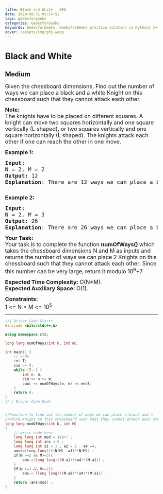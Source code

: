 ```yaml
---
title: Black and White   GFG
date: 2020-08-31 09:54:52
tags: geeksforgeeks
categories: GeeksforGeeks
keywords: GeeksforGeeks, GeeksforGeeks practice solution in Python3 C++ Java, Black and White - GFG solution
cover: /assets/img/gfg.webp
---
```



# Black and White
## Medium
<div class="problems_problem_content__Xm_eO"><p><span style="font-size:18px">Given&nbsp;the chessboard dimensions. Find out the number of ways we can place a black and a white Knight on this chessboard such that they cannot attack each other.</span></p>

<p><span style="font-size:18px"><strong>Note:</strong><br>
The knights have to be placed on different squares. A knight can move two squares horizontally and one square vertically (L shaped), or two squares vertically and one square horizontally (L shaped). The knights attack each other if one can reach the other in one move.</span></p>

<p><strong><span style="font-size:18px">Example 1:</span></strong></p>

<pre><strong><span style="font-size:18px">Input:
</span></strong><span style="font-size:18px">N = 2, M = 2
<strong>Output: </strong>12 
<strong>Explanation</strong>: There are 12 ways we can place a black and a white Knight on this chessboard such that they cannot attack each other.</span>

</pre>

<p><strong><span style="font-size:18px">Example 2:</span></strong></p>

<pre><strong><span style="font-size:18px">Input:
</span></strong><span style="font-size:18px">N = 2, M = 3
<strong>Output: </strong>26
<strong>Explanation</strong>: There are 26 ways we can place a black and a white Knight on this chessboard such that they cannot attack each other.</span>
</pre>

<p><span style="font-size:18px"><strong>Your Task:</strong><br>
Your task is to complete the function <strong>numOfWays()&nbsp;</strong>which takes the chessboard dimensions N and M as inputs and returns the number of ways we can place 2 Knights on this chessboard such that they cannot attack each other. Since this number can be very large, return it modulo 10<sup>9</sup>+7.</span></p>

<p><span style="font-size:18px"><strong>Expected Time Complexity:&nbsp;</strong>O(N*M).<br>
<strong>Expected Auxiliary Space:&nbsp;</strong>O(1).</span></p>

<p><span style="font-size:18px"><strong>Constraints:</strong></span><br>
<span style="font-size:18px">1 &lt;= N&nbsp;* M &lt;= 10<sup>5</sup></span></p>
</div>

---




```cpp
//{ Driver Code Starts
#include <bits/stdc++.h>

using namespace std;

long long numOfWays(int n, int m);

int main() {
    // code
    int T;
    cin >> T;
    while (T--) {
        int n, m;
        cin >> n >> m;
        cout << numOfWays(n, m) << endl;
    }
    return 0;
}
// } Driver Code Ends


//Function to find out the number of ways we can place a black and a 
//white Knight on this chessboard such that they cannot attack each other.
long long numOfWays(int N, int M)
{
    // write code here
    long long int mod = 1e9+7 ;
    long long int ans = 0 ;
    long long int a1 = 1 , a2 = 2 , a4 =4;
    ans+=(long long)(((N*M) -a1)*(N*M)) ;
    if(N >=2 && M>=3){
        ans-=(long long)((N-a1)*(a4)*(M-a2)) ;
    }
    if(N >=3 && M>=2){
        ans-= (long long)((N-a2)*(a4)*(M-a1)) ;
    }
    return (ans%mod) ;
}
```

